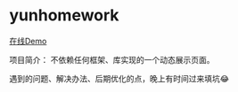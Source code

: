 # yunhomework
[在线Demo](http://okiilemon.github.io/EDU/index.html)

项目简介：
不依赖任何框架、库实现的一个动态展示页面。

遇到的问题、解决办法、后期优化的点，晚上有时间过来填坑😂
